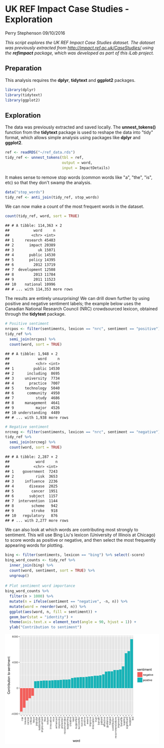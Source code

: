 UK REF Impact Case Studies - Exploration
================
Perry Stephenson
09/10/2016

*This script explores the UK REF Impact Case Studies dataset. The dataset was previously extracted from <http://impact.ref.ac.uk/CaseStudies/> using the **refimpact** package, which was developed as part of this iLab project.*

Preparation
-----------

This analysis requires the **dplyr**, **tidytext** and **ggplot2** packages.

``` r
library(dplyr)
library(tidytext)
library(ggplot2)
```

Exploration
-----------

The data was previously extracted and saved locally. The **unnest\_tokens()** function from the **tidytext** package is used to reshape the data into "tidy" format, which allows simple analysis using packages like **dplyr** and **ggplot2**.

``` r
ref <- readRDS("~/ref_data.rds")
tidy_ref <- unnest_tokens(tbl = ref, 
                          output = word, 
                          input = ImpactDetails)
```

It makes sense to remove stop words (common words like "a", "the", "is", etc) so that they don't swamp the analysis.

``` r
data("stop_words")
tidy_ref <- anti_join(tidy_ref, stop_words)
```

We can now make a count of the most frequent words in the dataset.

``` r
count(tidy_ref, word, sort = TRUE) 
```

    ## # A tibble: 114,363 × 2
    ##           word     n
    ##          <chr> <int>
    ## 1     research 45483
    ## 2       impact 20389
    ## 3           uk 15071
    ## 4       public 14530
    ## 5       policy 14395
    ## 6         2012 13719
    ## 7  development 12508
    ## 8         2013 11784
    ## 9         2011 11523
    ## 10    national 10996
    ## # ... with 114,353 more rows

The results are entirely unsurprising! We can drill down further by using positive and negative sentiment labels; the example below uses the Canadian National Research Council (NRC) crowdsourced lexicon, obtained through the **tidytext** package.

``` r
# Positive sentiment
nrcpos <- filter(sentiments, lexicon == "nrc", sentiment == "positive")
tidy_ref %>%
  semi_join(nrcpos) %>%
  count(word, sort = TRUE)
```

    ## # A tibble: 1,948 × 2
    ##             word     n
    ##            <chr> <int>
    ## 1         public 14530
    ## 2      including  8695
    ## 3     university  7734
    ## 4       practice  7007
    ## 5     technology  5040
    ## 6      community  4950
    ## 7          study  4686
    ## 8     management  4641
    ## 9          major  4526
    ## 10 understanding  4489
    ## # ... with 1,938 more rows

``` r
# Negative sentiment
nrcneg <- filter(sentiments, lexicon == "nrc", sentiment == "negative")
tidy_ref %>%
  semi_join(nrcneg) %>%
  count(word, sort = TRUE)
```

    ## # A tibble: 2,287 × 2
    ##            word     n
    ##           <chr> <int>
    ## 1    government  7243
    ## 2          risk  3653
    ## 3     influence  2236
    ## 4       disease  2025
    ## 5        cancer  1951
    ## 6       subject  1157
    ## 7  intervention  1144
    ## 8        scheme   942
    ## 9        stroke   918
    ## 10   regulatory   876
    ## # ... with 2,277 more rows

We can also look at which words are contributing most strongly to sentiment. This will use Bing Liu's lexicon (University of Illinois at Chicago) to score words as positive or negative, and then select the most frequently appearing words for plotting.

``` r
bing <- filter(sentiments, lexicon == "bing") %>% select(-score)
bing_word_counts <- tidy_ref %>%
  inner_join(bing) %>%
  count(word, sentiment, sort = TRUE) %>%
  ungroup()

# Plot sentiment word importance
bing_word_counts %>%
  filter(n > 1000) %>%
  mutate(n = ifelse(sentiment == "negative", -n, n)) %>%
  mutate(word = reorder(word, n)) %>%
  ggplot(aes(word, n, fill = sentiment)) +
  geom_bar(stat = "identity") +
  theme(axis.text.x = element_text(angle = 90, hjust = 1)) +
  ylab("Contribution to sentiment")
```

![](exploration_files/figure-markdown_github/unnamed-chunk-6-1.png)
